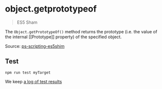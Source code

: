 # object.getprototypeof

> ES5 Sham

The `Object.getPrototypeOf()` method returns the prototype (i.e. the value of the internal [[Prototype]] property) of the specified object.

Source: [ps-scripting-es5shim](https://github.com/EugenTepin/ps-scripting-es5shim/blob/master/lib/Object/getPrototypeOf.js)

## Test

    npm run test myTarget

We keep [a log of test results](./test/results_log.md)
